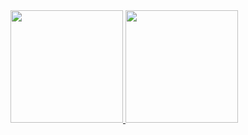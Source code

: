 <div>
<a href="https://github.com/joaobarbosasoitic">
<img height="180em" src="https://github-readme-stats.vercel.app/api/top-langs/?username=welingtondiassoitic&layout=compact&langs_count=7&theme=tokyonight"/>
<img height="180em" src="https://github-readme-stats.vercel.app/api?username=welingtondiassoitic&show_icons=true&theme=tokyonight&include_all_commits=true&count_private=true"/>
</div>
